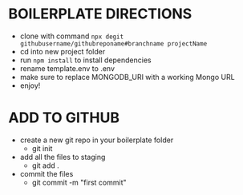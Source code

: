 # BOILERPLATE DIRECTIONS
- clone with command `npx degit githubusername/githubreponame#branchname projectName`
- cd into new project folder
- run `npm install` to install dependencies
- rename template.env to .env
- make sure to replace MONGODB_URI with a working Mongo URL
- enjoy!



# ADD TO GITHUB

- create a new git repo in your boilerplate folder
    - git init
- add all the files to staging
    - git add .
- commit the files
    - git commit -m "first commit"